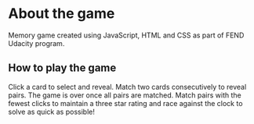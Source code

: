 # About the game
Memory game created using JavaScript, HTML and CSS as part of FEND Udacity program.

## How to play the game
Click a card to select and reveal. Match two cards consecutively to reveal pairs. The game is over once all pairs are matched. Match pairs with the fewest clicks to maintain a three star rating and race against the clock to solve as quick as possible!
